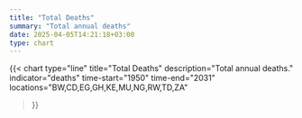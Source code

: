 ```yaml
---
title: "Total Deaths"
summary: "Total annual deaths"
date: 2025-04-05T14:21:18+03:00
type: chart
---
```


{{< chart
    type="line"
    title="Total Deaths"
    description="Total annual deaths."
    indicator="deaths"
    time-start="1950"
    time-end="2031"
    locations="BW,CD,EG,GH,KE,MU,NG,RW,TD,ZA"
>}}
